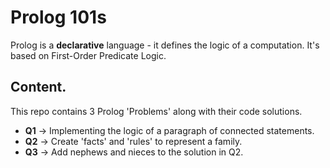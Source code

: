 # Prolog 101s

Prolog is a **declarative** language - it defines the logic of a computation.
It's based on First-Order Predicate Logic.

## Content.
This repo contains 3 Prolog 'Problems' along with their code solutions.

  - **Q1** -> Implementing the logic of a paragraph of connected statements.
  - **Q2** -> Create 'facts' and 'rules' to represent a family.
  - **Q3** -> Add nephews and nieces to the solution in Q2.
